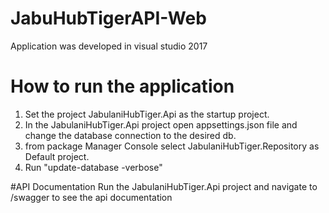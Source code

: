 # JabuHubTigerAPI-Web
Application was developed in visual studio 2017

# How to run the application
1. Set the project JabulaniHubTiger.Api as the startup project.
2. In the JabulaniHubTiger.Api project open appsettings.json file and change the database connection to the desired db.
3. from package Manager Console select JabulaniHubTiger.Repository as Default project.
4. Run "update-database -verbose"

#API Documentation
Run the JabulaniHubTiger.Api project and navigate to /swagger to see the api documentation
